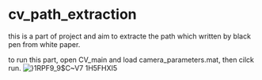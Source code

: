 # cv_path_extraction
 
this is a part of project and aim to extracte the path which written by black pen from white paper.

to run this part, open CV_main and load camera_parameters.mat, then cilck run.
![}1RPF9_9$C~V7 1H5FHXI5](https://user-images.githubusercontent.com/49724467/128739487-b078865b-a4e7-425f-b656-033e6aa249d5.png)
